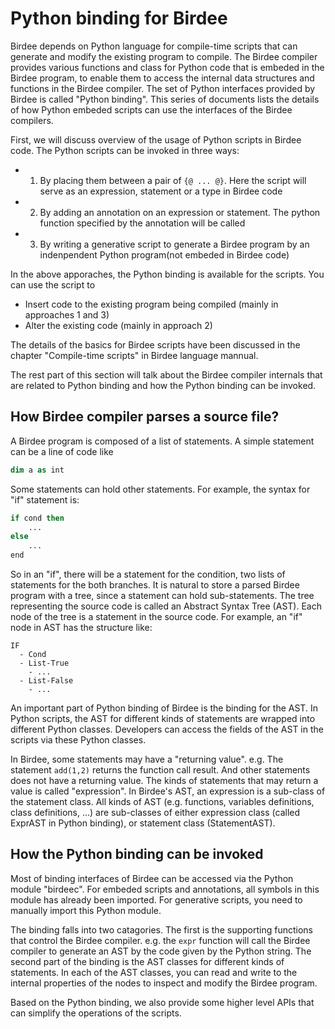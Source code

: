 # Python binding for Birdee

Birdee depends on Python language for compile-time scripts that can generate and modify the existing program to compile. The Birdee compiler provides various functions and class for Python code that is embeded in the Birdee program, to enable them to access the internal data structures and functions in the Birdee compiler. The set of Python interfaces provided by Birdee is called "Python binding". This series of documents lists the details of how Python embeded scripts can use the interfaces of the Birdee compilers.

First, we will discuss overview of the usage of Python scripts in Birdee code. The Python scripts can be invoked in three ways:

 * 1. By placing them between a pair of `{@ ... @}`. Here the script will serve as an expression, statement or a type in Birdee code
 * 2. By adding an annotation on an expression or statement. The python function specified by the annotation will be called
 * 3. By writing a generative script to generate a Birdee program by an indenpendent Python program(not embeded in Birdee code)

 In the above apporaches, the Python binding is available for the scripts. You can use the script to

 * Insert code to the existing program being compiled (mainly in approaches 1 and 3)
 * Alter the existing code (mainly in approach 2)

The details of the basics for Birdee scripts have been discussed in the chapter "Compile-time scripts" in Birdee language mannual.

The rest part of this section will talk about the Birdee compiler internals that are related to Python binding and how the Python binding can be invoked.

## How Birdee compiler parses a source file?

A Birdee program is composed of a list of statements. A simple statement can be a line of code like

```vb
dim a as int
```

Some statements can hold other statements. For example, the syntax for "if" statement is:

```vb
if cond then
	...
else
	...
end
```
So in an "if", there will be a statement for the condition, two lists of statements for the both branches. It is natural to store a parsed Birdee program with a tree, since a statement can hold sub-statements. The tree representing the source code is called an Abstract Syntax Tree (AST). Each node of the tree is a statement in the source code. For example, an "if" node in AST has the structure like:

```
IF
  - Cond
  - List-True
  	- ...
  - List-False
  	- ...
```

An important part of Python binding of Birdee is the binding for the AST. In Python scripts, the AST for different kinds of statements are wrapped into different Python classes. Developers can access the fields of the AST in the scripts via these Python classes.

In Birdee, some statements may have a "returning value". e.g. The statement `add(1,2)` returns the function call result. And other statements does not have a returning value. The kinds of statements that may return a value is called "expression". In Birdee's AST, an expression is a sub-class of the statement class. All kinds of AST (e.g. functions, variables definitions, class definitions, ...) are sub-classes of either expression class (called ExprAST in Python binding), or statement class (StatementAST).

## How the Python binding can be invoked

Most of binding interfaces of Birdee can be accessed via the Python module "birdeec". For embeded scripts and annotations, all symbols in this module has already been imported. For generative scripts, you need to manually import this Python module.

The binding falls into two catagories. The first is the supporting functions that control the Birdee compiler. e.g. the `expr` function will call the Birdee compiler to generate an AST by the code given by the Python string. The second part of the binding is the AST classes for different kinds of statements. In each of the AST classes, you can read and write to the internal properties of the nodes to inspect and modify the Birdee program.

Based on the Python binding, we also provide some higher level APIs that can simplify the operations of the scripts. 
